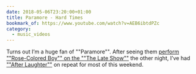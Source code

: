 ```yaml
---
date: 2018-05-06T23:20:00+01:00
title: Paramore - Hard Times
bookmark_of: https://www.youtube.com/watch?v=AEB6ibtdPZc
category:
  - music_videos
---
```


Turns out I’m a huge fan of ""Paramore"". After seeing them [perform ""Rose-Colored Boy"" on the ""The Late Show""][1] the other night, I’ve had [""After Laughter""][2] on repeat for most of this weekend.

[1]: https://www.youtube.com/watch?v=_j7z_oPTvJM
[2]: https://en.wikipedia.org/wiki/After_Laughter
